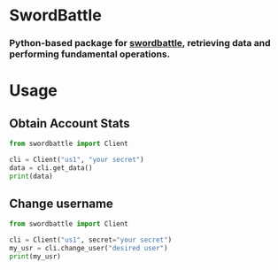 # SwordBattle
### Python-based package for [swordbattle](https://sword-io-game.herokuapp.com/), retrieving data and performing fundamental operations.

# Usage
## Obtain Account Stats
```py
from swordbattle import Client

cli = Client("us1", "your secret")
data = cli.get_data()
print(data)
```

## Change username
```py
from swordbattle import Client

cli = Client("us1", secret="your secret")
my_usr = cli.change_user("desired user")
print(my_usr)
```
